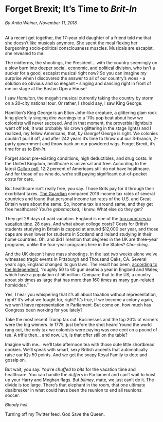 # Forget Brexit; It’s Time to *Brit-In*
###### *By Anita Weiner, November 11, 2018*

At a recent get together, the 17-year old daughter of a friend told me that she doesn’t like musicals anymore. She spent the meal flexing her burgeoning socio-political consciousness muscles. Musicals are escapist, she revealed to me.

The midterms, the shootings, the President… with the country seemingly on a slow burn into deeper social, economic, and political division, who isn’t a sucker for a good, escapist musical right now? So you can imagine my surprise when I discovered the answer to all of our country’s woes - a solution so obvious and so elegant – singing and dancing right in front of me on stage at the Boston Opera House!

I saw *Hamilton*, the megahit musical currently taking the country by storm on a 20-city national tour. Or rather, I should say, I saw King George.

Hamilton’s King George is an Elton John-like creature, a glittering glam rock king gleefully singing dire warnings to a ‘70s pop beat about how we colonists will never succeed. And in that moment, the proverbial lightbulb went off (ok, it was probably his crown glittering in the stage lights) and I realized, my fellow Americans, that, *by George!* George is right. We colonies couldn’t pull it off, and after 242 years it’s time to throw out our 3-branch, 2-party government and throw back on our powdered wigs. Forget Brexit, it’s time for us to *Brit-In*.  

Forget about pre-existing conditions, high deductibles, and drug costs. In the United Kingdom, healthcare is universal and free. According to the latest [Gallup poll](https://news.gallup.com/poll/225383/uninsured-rate-steady-fourth-quarter-2017.aspx), 12.2 percent of Americans still do not have healthcare. And for those of us who do, we’re still paying significant out-of-pocket costs for care.  

But healthcare isn’t really free, you say. Those Brits pay for it through their exorbitant taxes. [The Guardian](https://www.theguardian.com/money/2017/may/27/tax-britons-pay-europe-australia-us) compared 2016 income tax rates of several countries and found that personal income tax rates of the U.S. and Great Britain were about the same. So, income tax is around same, and they get free healthcare? You’re *gobsmacked*, I know. What else do they get?

They get 28 days of paid vacation. England is one of the [top countries in vacation time](https://www.weforum.org/agenda/2018/08/people-in-these-countries-get-the-most-paid-vacation-days/). 28 days. And what about college costs? Costs for British students studying in Britain is capped at around $12,000 per year, and those caps are even lower for students in Scotland and Ireland studying in their home countries. Oh, and did I mention that degrees in the UK are three-year programs, unlike the four-year programs here in the States? *Cha-ching*.

And the UK doesn’t have mass shootings. In the last two weeks alone we’ve witnessed tragic events in Pittsburgh and Thousand Oaks, CA. Several years ago, England changed its gun laws. The result has been, [according to the Independent](https://www.independent.co.uk/news/world/americas/gun-deaths-eliminated-america-learn-japan-australia-uk-norway-florida-shooting-latest-news-a8216301.html), “roughly 50 to 60 gun deaths a year in England and Wales, which have a population of 56 million. Compare that to the US, a country about six times as large that has more than 160 times as many gun-related homicides.”

Yes, I hear you whispering that it’s all about taxation without representation, right? It’s what we fought for, right? It’s true, if we become a colony again, we won’t have representation in Parliament. But come on, how much has Congress been working for you lately?

Take the most recent Trump tax cut. Businesses and the top 20% of earners were the big winners. In 1775, just before the shot heard ‘round the world rang out, the only tax we colonists were paying was one cent on a pound of tea. A trifle then... and now. Uh, is that offer still on the table?

Imagine with me... we’ll take afternoon tea with those cute little shortbread cookies. We’ll speak with smart, sexy British accents that automatically raise our IQs 50 points. And we get the soapy Royal Family to dote and gossip on.

But wait, you say. You’re *chuffed to bits* for the vacation time and healthcare. You can handle the *duffers* in Parliament and can’t wait to hoist up your Harry and Meghan flags. But *blimey*, mate, we just can’t do it. The divide is too large. There’s that elephant in the room, that one ultimate dealbreaker in what could have been the reunion to end all reunions: soccer.

*Bloody hell*.

Turning off my Twitter feed. God Save the Queen.
